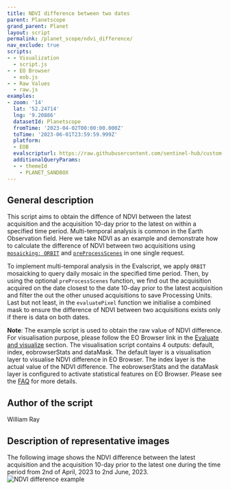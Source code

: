 ```yaml
---
title: NDVI difference between two dates
parent: Planetscope
grand_parent: Planet
layout: script
permalink: /planet_scope/ndvi_difference/
nav_exclude: true
scripts:
- - Visualization
  - script.js
- - EO Browser
  - eob.js
- - Raw Values
  - raw.js
examples:
- zoom: '14'
  lat: '52.24714'
  lng: '9.20886'
  datasetId: Planetscope
  fromTime: '2023-04-02T00:00:00.000Z'
  toTime: '2023-06-01T23:59:59.999Z'
  platform:
  - EOB
  evalscripturl: https://raw.githubusercontent.com/sentinel-hub/custom-scripts/master/planet_scope/ndvi_difference/script.js
  additionalQueryParams:
  - - themeId
    - PLANET_SANDBOX
---
```


## General description
This script aims to obtain the diffence of NDVI between the latest acquisition and the acquisition 10-day prior to the latest on within a specified time period. Multi-temporal analysis is common in the Earth Observation field. Here we take NDVI as an example and demonstrate how to calculate the difference of NDVI between two acquisitions using [`mosaicking: ORBIT`](https://docs.sentinel-hub.com/api/latest/evalscript/v3/#mosaicking) and [`preProcessScenes`](https://docs.sentinel-hub.com/api/latest/evalscript/v3/#preprocessscenes-function-optional) in one single request.

To implement multi-temporal analysis in the Evalscript, we apply `ORBIT` mosaicking to query daily mosaic in the specified time period. Then, by using the optional `preProcessScenes` function, we find out the acquisition acquired on the date closest to the date 10-day prior to the latest acquisition and filter the out the other unused acquisitions to save Processing Units. Last but not least, in the `evaluatePixel` function we initialise a combined mask to ensure the difference of NDVI between two acquisitions exists only if there is data on both dates.

**Note**: The example script is used to obtain the raw value of NDVI difference. For visualisation purpose, please follow the EO Browser link in the [Evaluate and visualize](#evaluate-and-visualize) section. The visualisation script contains 4 outputs: default, index, eobrowserStats and dataMask. The default layer is a visualisation layer to visualise NDVI difference in EO Browser. The index layer is the actual value of the NDVI difference. The eobrowserStats and the dataMask layer is configured to activate statistical features on EO Browser. Please see the [FAQ](https://www.sentinel-hub.com/faq/#how-configure-your-layers-statistical-info-eo-browser) for more details.

## Author of the script

William Ray

## Description of representative images
The following image shows the NDVI difference between the latest acquisition and the acquisition 10-day prior to the latest one during the time period from 2nd of April, 2023 to 2nd June, 2023.
![NDVI difference example](fig/fig1.png)
